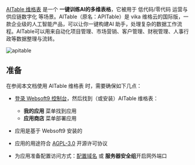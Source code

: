 [AITable 维格表](https://aitable.ai/) 是一个 **一键训练AI的多维表格**，它被用于 低代码/零代码 运营与供应链数字化  等场景。AITable（原名：APITable）是 vika 维格云的国际版，一款企业级的人工智能产品，可以让你一键构建AI 助手，处理复杂的数据工作流程。AITable可以用来自动化项目管理、市场营销、客户管理、财税管理、人事行政等数据整理与流转。


![apitable](https://libs.websoft9.com/Websoft9/DocsPicture/en/aitable/aitable-websoft9.png)


## 准备

在参阅本文档使用 AITable 维格表 时，需要确保如下几点：

- [登录 Websoft9 控制台](./login-console)，然后找到（或安装）AITable 维格表：
  - **我的应用** 菜单找到应用 
  - **应用商店** 菜单部署应用

- 应用是基于 Websoft9 安装的


- 应用的用途符合 [AGPL-3.0](https://opensource.org/licenses/AGPL-3.0) 开源许可协议


- 为应用准备配置访问方式：[配置域名](./domain-set) 或 **服务器安全组**开启网外端口